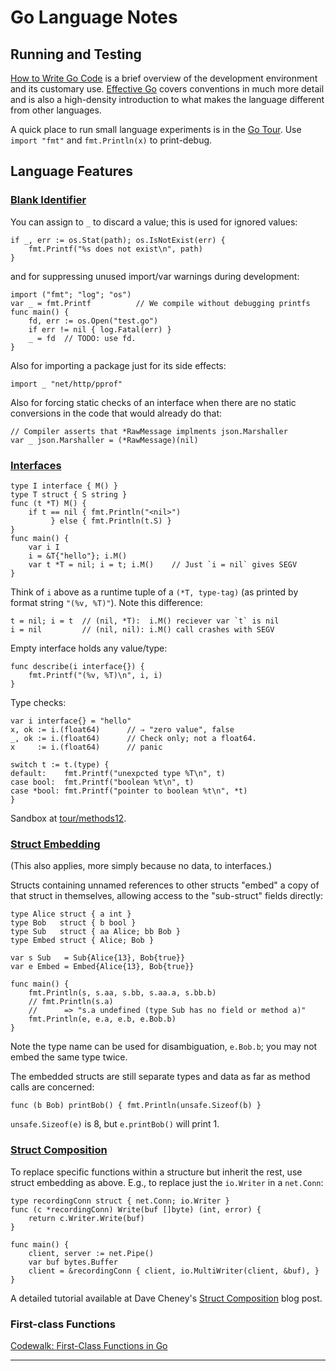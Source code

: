 Go Language Notes
=================

Running and Testing
-------------------

[How to Write Go Code](https://golang.org/doc/code.html) is a brief
overview of the development environment and its customary use.
[Effective Go](https://golang.org/doc/effective_go.html) covers
conventions in much more detail and is also a high-density
introduction to what makes the language different from other
languages.

A quick place to run small language experiments is in the [Go Tour](
https://tour.golang.org/). Use `import "fmt"` and `fmt.Println(x)` to
print-debug.

Language Features
-----------------

### [Blank Identifier]

You can assign to `_` to discard a value; this is used for ignored
values:

    if _, err := os.Stat(path); os.IsNotExist(err) {
        fmt.Printf("%s does not exist\n", path)
    }

and for suppressing unused import/var warnings during development:

    import ("fmt"; "log"; "os")
    var _ = fmt.Printf          // We compile without debugging printfs
    func main() {
        fd, err := os.Open("test.go")
        if err != nil { log.Fatal(err) }
        _ = fd  // TODO: use fd.
    }

Also for importing a package just for its side effects:

    import _ "net/http/pprof"

Also for forcing static checks of an interface when there are no
static conversions in the code that would already do that:

    // Compiler asserts that *RawMessage implments json.Marshaller
    var _ json.Marshaller = (*RawMessage)(nil)

### [Interfaces]

    type I interface { M() }
    type T struct { S string }
    func (t *T) M() {
        if t == nil { fmt.Println("<nil>")
             } else { fmt.Println(t.S) }
    }
    func main() {
        var i I
        i = &T{"hello"}; i.M()
        var t *T = nil; i = t; i.M()    // Just `i = nil` gives SEGV
    }

Think of `i` above as a runtime tuple of a `(*T, type-tag)` (as
printed by format string `"(%v, %T)"`). Note this difference:

    t = nil; i = t  // (nil, *T):  i.M() reciever var `t` is nil
    i = nil         // (nil, nil): i.M() call crashes with SEGV

Empty interface holds any value/type:

    func describe(i interface{}) {
        fmt.Printf("(%v, %T)\n", i, i)
    }

Type checks:

    var i interface{} = "hello"
    x, ok := i.(float64)      // ⇒ "zero value", false
    _, ok := i.(float64)      // Check only; not a float64.
    x     := i.(float64)      // panic

    switch t := t.(type) {
    default:    fmt.Printf("unexpcted type %T\n", t)
    case bool:  fmt.Printf("boolean %t\n", t)
    case *bool: fmt.Printf("pointer to boolean %t\n", *t)
    }

Sandbox at [tour/methods12](https://tour.golang.org/methods/12).


### [Struct Embedding]


(This also applies, more simply because no data, to interfaces.)

Structs containing unnamed references to other structs "embed" a copy
of that struct in themselves, allowing access to the "sub-struct"
fields directly:

    type Alice struct { a int }
    type Bob   struct { b bool }
    type Sub   struct { aa Alice; bb Bob }
    type Embed struct { Alice; Bob }

    var s Sub   = Sub{Alice{13}, Bob{true}}
    var e Embed = Embed{Alice{13}, Bob{true}}

    func main() {
        fmt.Println(s, s.aa, s.bb, s.aa.a, s.bb.b)
        // fmt.Println(s.a)
        //      => "s.a undefined (type Sub has no field or method a)"
        fmt.Println(e, e.a, e.b, e.Bob.b)
    }

Note the type name can be used for disambiguation, `e.Bob.b`; you may
not embed the same type twice.

The embedded structs are still separate types and data as far as
method calls are concerned:

    func (b Bob) printBob() { fmt.Println(unsafe.Sizeof(b) }

`unsafe.Sizeof(e)` is 8, but `e.printBob()` will print 1.


### [Struct Composition]

To replace specific functions within a structure but inherit the rest,
use struct embedding as above. E.g., to replace just the `io.Writer`
in a `net.Conn`:

    type recordingConn struct { net.Conn; io.Writer }
    func (c *recordingConn) Write(buf []byte) (int, error) {
        return c.Writer.Write(buf)
    }

    func main() {
        client, server := net.Pipe()
        var buf bytes.Buffer
        client = &recordingConn { client, io.MultiWriter(client, &buf), }
    }

A detailed tutorial available at Dave Cheney's [Struct Composition]
blog post.


### First-class Functions

[Codewalk: First-Class Functions in Go](
https://golang.org/doc/codewalk/functions/)



-----

[Blank Identifier]: https://golang.org/doc/effective_go.html#blank
[Struct Embedding]: https://golang.org/doc/effective_go.html#embedding
[Struct Composition]: https://dave.cheney.net/2015/05/22/struct-composition-with-go
[Interfaces]: https://golang.org/doc/effective_go.html#interfaces_and_types
